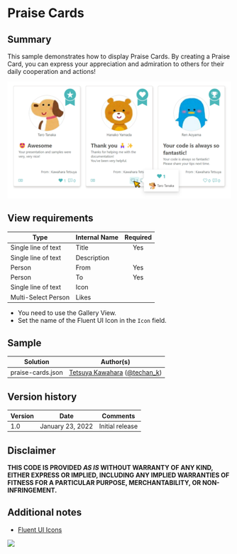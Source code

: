 # Praise Cards

## Summary
This sample demonstrates how to display Praise Cards. By creating a Praise Card, you can express your appreciation and admiration to others for their daily cooperation and actions!

![screenshot of the sample](./assets/screenshot.png)

## View requirements

|Type               |Internal Name|Required|
|-------------------|-------------|:------:|
|Single line of text|Title        |Yes     |
|Single line of text|Description  |        |
|Person             |From         |Yes     |
|Person             |To           |Yes     |
|Single line of text|Icon         |        |
|Multi-Select Person|Likes        |        |

- You need to use the Gallery View.
- Set the name of the Fluent UI Icon in the `Icon` field.

## Sample

Solution|Author(s)
--------|---------
praise-cards.json | [Tetsuya Kawahara](https://github.com/tecchan1107) ([@techan_k](https://twitter.com/techan_k))

## Version history

Version |Date             |Comments
--------|-----------------|--------------------------------
1.0     |January 23, 2022 |Initial release

## Disclaimer
**THIS CODE IS PROVIDED *AS IS* WITHOUT WARRANTY OF ANY KIND, EITHER EXPRESS OR IMPLIED, INCLUDING ANY IMPLIED WARRANTIES OF FITNESS FOR A PARTICULAR PURPOSE, MERCHANTABILITY, OR NON-INFRINGEMENT.**

## Additional notes
- [Fluent UI Icons](https://developer.microsoft.com/en-us/fluentui#/styles/web/icons)

<img src="https://pnptelemetry.azurewebsites.net/list-formatting/view-samples/praise-cards" />
